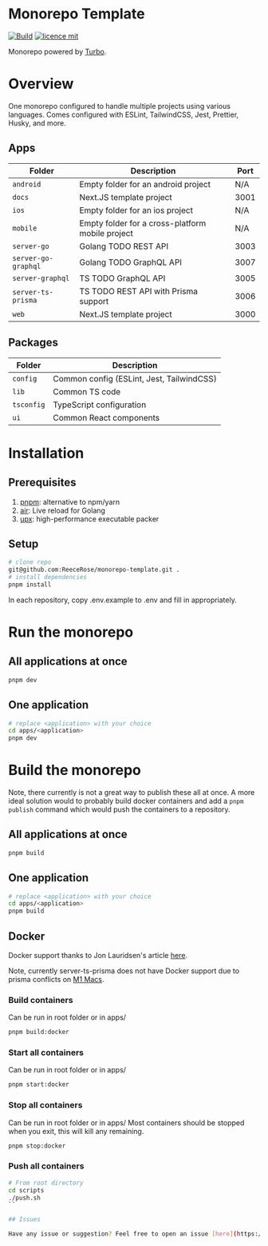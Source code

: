 # Monorepo Template

[![Build](https://github.com/ReeceRose/monorepo-template/actions/workflows/build.yml/badge.svg)](https://github.com/ReeceRose/monorepo-template/actions/workflows/build.yml)
[![licence mit](https://img.shields.io/badge/licence-MIT-blue.svg?style=flat-square)](https://github.com/ReeceRose/next.js-template/blob/main/LICENSE)

Monorepo powered by [Turbo](https://turborepo.org/).

# Overview

One monorepo configured to handle multiple projects using various languages. Comes configured with ESLint, TailwindCSS, Jest, Prettier, Husky, and more.

## Apps

| Folder               | Description                                       | Port |
|----------------------|---------------------------------------------------|------|
| `android`            | Empty folder for an android project               | N/A  |
| `docs`               | Next.JS template project                          | 3001 |
| `ios`                | Empty folder for an ios project                   | N/A  |
| `mobile`             | Empty folder for a cross-platform mobile project  | N/A  |
| `server-go`          | Golang TODO REST API                              | 3003 |
| `server-go-graphql`  | Golang TODO GraphQL API                           | 3007 |
| `server-graphql`     | TS TODO GraphQL API                               | 3005 |
| `server-ts-prisma`   | TS TODO REST API with Prisma support              | 3006 |
| `web`                | Next.JS template project                          | 3000 |

## Packages

| Folder               | Description                                       |
|----------------------|---------------------------------------------------|
| `config`             | Common config (ESLint, Jest, TailwindCSS)         |
| `lib`                | Common TS code                                    |
| `tsconfig`           | TypeScript configuration                          |
| `ui`                 | Common React components                           |


# Installation

## Prerequisites
1. [pnpm](https://pnpm.io/installation): alternative to npm/yarn
2. [air](https://github.com/cosmtrek/air#installation): Live reload for Golang
3. [upx](https://upx.github.io/): high-performance executable packer

## Setup

```bash
# clone repo 
git@github.com:ReeceRose/monorepo-template.git .
# install dependencies
pnpm install
```

In each repository, copy .env.example to .env and fill in appropriately.

# Run the monorepo

## All applications at once

```bash
pnpm dev
```

## One application

```bash
# replace <application> with your choice
cd apps/<application>
pnpm dev
```

# Build the monorepo

Note, there currently is not a great way to publish these all at once. A more ideal solution would to probably build docker containers and add a `pnpm publish` command which would push the containers to a repository.

## All applications at once

```bash
pnpm build
```

## One application

```bash
# replace <application> with your choice
cd apps/<application>
pnpm build
```

## Docker

Docker support thanks to Jon Lauridsen's article [here](https://dev.to/jonlauridsen/exploring-the-monorepo-5-perfect-docker-52aj).

Note, currently server-ts-prisma does not have Docker support due to prisma conflicts on [M1 Macs](https://github.com/prisma/prisma/issues/7755).

### Build containers

Can be run in root folder or in apps/<APP>

```bash
pnpm build:docker
```

### Start all containers

Can be run in root folder or in apps/<APP>

```bash
pnpm start:docker
```

### Stop all containers

Can be run in root folder or in apps/<APP>
Most containers should be stopped when you exit, this will kill any remaining. 
```bash
pnpm stop:docker
```

### Push all containers

```bash
# From root directory
cd scripts
./push.sh
``

## Issues

Have any issue or suggestion? Feel free to open an issue [here](https://github.com/ReeceRose/monorepo-template/issues/new)
